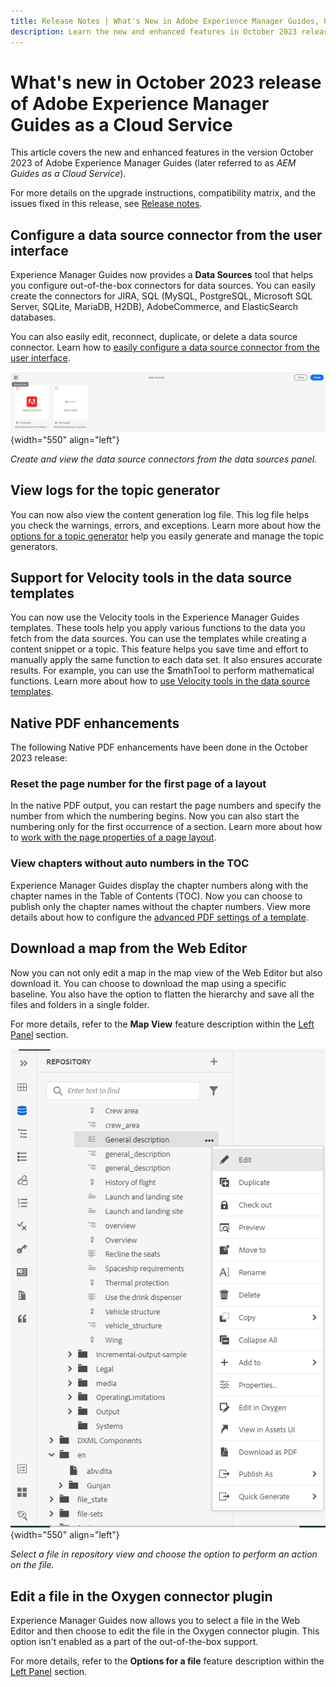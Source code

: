 ```yaml
---
title: Release Notes | What's New in Adobe Experience Manager Guides, October 2023 release
description: Learn the new and enhanced features in October 2023 release of Adobe Experience Manager Guides as a Cloud Service.
---
```

# What's new in October 2023 release of Adobe Experience Manager Guides as a Cloud Service

This article covers the new and enhanced features in the version  October 2023 of Adobe Experience Manager Guides (later referred to as *AEM Guides as a Cloud Service*).

For more details on the upgrade instructions, compatibility matrix, and the issues fixed in this release, see [Release notes](release-notes-2023.10.0.md).


## Configure a data source connector from the user interface

Experience Manager Guides now provides a **Data Sources** tool that helps you configure out-of-the-box connectors for data sources. You can easily create the connectors for JIRA, SQL (MySQL, PostgreSQL, Microsoft SQL Server, SQLite, MariaDB, H2DB), AdobeCommerce, and ElasticSearch databases.

You can also easily edit, reconnect, duplicate, or delete a data source connector. Learn how to [easily configure a data source connector from the user interface](../cs-install-guide/conf-data-source-connector-tools.md).

![data source connectors listed in the data sources panel](assets/data-sources-create-window.png){width="550" align="left"}

*Create and view the data source connectors from the data sources panel.*

## View logs for the topic generator

You can now also view the content generation log file. This log file helps you check the warnings, errors, and exceptions.  Learn more about how the [options for a topic generator](../user-guide/web-editor-content-snippet.md#options-for-a-topic-generator) help you easily generate and manage the topic generators.   

## Support for Velocity tools in the data source templates

You can now use the Velocity tools in the Experience Manager Guides templates. These tools help you apply various functions to the data you fetch from the data sources. You can use the templates while creating a content snippet or a topic. This feature helps you save time and effort to manually apply the same function to each data set.  It also ensures accurate results. 
For example, you can use the $mathTool to perform mathematical functions. 
Learn more about how to [use Velocity tools in the data source templates](../user-guide/web-editor-content-snippet.md#use-velocity-tools).


## Native PDF enhancements

The following Native PDF enhancements have been done in the October 2023 release:

### Reset the page number for the first page of a layout

In the native PDF output, you can restart the page numbers and specify the number from which the numbering begins. Now you can also start the numbering only for the first occurrence of a section. 
Learn more about how to [work with the page properties of a page layout](../native-pdf/design-page-layout.md#page-props-page-layout). 


### View chapters without auto numbers in the TOC

Experience Manager Guides display the chapter numbers along with the chapter names in the Table of Contents (TOC). Now you can choose to publish only the chapter names without the chapter numbers. View more details about how to configure the [advanced PDF settings of a template](../native-pdf/components-pdf-template.md#advanced-pdf-settings). 

## Download a map from the Web Editor

Now you can not only edit a map in the map view of the Web Editor but also download it. You can choose to download the map using a specific baseline. You also have the option to flatten the hierarchy and save all the files and folders in a single folder. 

For more details, refer to the **Map View** feature description within the [Left Panel](../user-guide/web-editor-features.md#id2051EA0M0HS) section. 

![options menu of a file in the repository view](assets/options-menu-repo-view-file-level-2310.png){width="550" align="left"}

*Select a file in repository view and choose the option to perform an action on the file.* 

## Edit a file in the Oxygen connector plugin

Experience Manager Guides now allows you to select a file in the Web Editor and then choose to edit the file in the Oxygen connector plugin. This option isn't enabled as a part of the out-of-the-box support. 

For more details, refer to the **Options for a file** feature description within the [Left Panel](../user-guide/web-editor-features.md#id2051EA0M0HS) section. 


